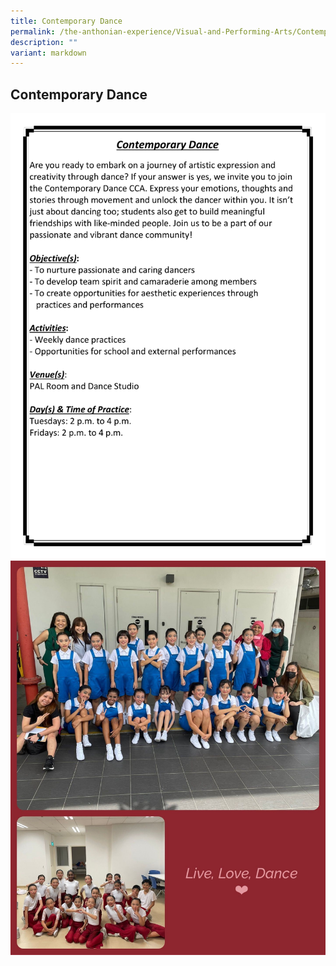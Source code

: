 ```yaml
---
title: Contemporary Dance
permalink: /the-anthonian-experience/Visual-and-Performing-Arts/Contemporary-Dance/
description: ""
variant: markdown
---
```

## Contemporary Dance

![](/images/CCA%202023_Sep/cca-09.png)
![](/images/Contemporary_Dance.jpeg)